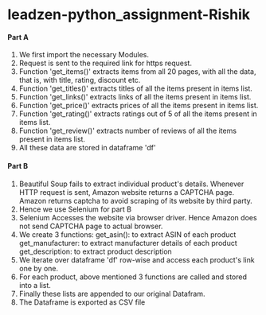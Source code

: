 # leadzen-python_assignment-Rishik
#### Part A
1. We first import the necessary Modules.
2. Request is sent to the required link for https request.
3. Function 'get_items()' extracts items from all 20 pages, with all the data, that is, with title, rating, discount etc.
4. Function 'get_titles()' extracts titles of all the items present in items list.
5. Function 'get_links()' extracts links of all the items present in items list.
6. Function 'get_price()' extracts prices of all the items present in items list.
7. Function 'get_rating()' extracts ratings out of 5 of all the items present in items list.
8. Function 'get_review()' extracts number of reviews of all the items present in items list.
9. All these data are stored in dataframe 'df'

#### Part B
1. Beautiful Soup fails to extract individual product's details. Whenever HTTP request is sent, Amazon website returns a CAPTCHA page. Amazon returns captcha to avoid scraping of its website by third party.
2. Hence we use Selenium for part B
3. Selenium Accesses the website via browser driver. Hence Amazon does not send CAPTCHA page to actual browser.
4. We create 3 functions:
    get_asin(): to extract ASIN of each product
    get_manufacturer: to extract manufacturer details of each product
    get_description: to extract product description
5. We iterate over dataframe 'df' row-wise and access each product's link one by one.
6. For each product, above mentioned 3 functions are called and stored into a list.
7. Finally these lists are appended to our original Datafram.
8. The Dataframe is exported as CSV file